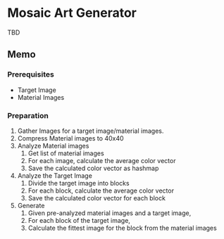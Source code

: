# Mosaic Art Generator

TBD

## Memo

### Prerequisites

- Target Image
- Material Images

### Preparation

1. Gather Images for a target image/material images.
1. Compress Material images to 40x40
1. Analyze Material images
    1. Get list of material images
    1. For each image, calculate the average color vector
    1. Save the calculated color vector as hashmap
1. Analyze the Target Image
    1. Divide the target image into blocks
    1. For each block, calculate the average color vector
    1. Save the calculated color vector for each block
1. Generate
    1. Given pre-analyzed material images and a target image,
    1. For each block of the target image,
    1. Calculate the fittest image for the block from the material images

